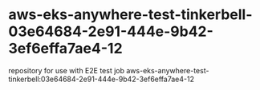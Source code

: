 # aws-eks-anywhere-test-tinkerbell-03e64684-2e91-444e-9b42-3ef6effa7ae4-12
repository for use with E2E test job aws-eks-anywhere-test-tinkerbell:03e64684-2e91-444e-9b42-3ef6effa7ae4-12
